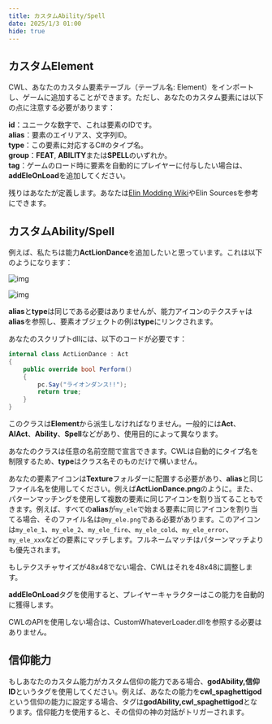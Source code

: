 ```yaml
---
title: カスタムAbility/Spell
date: 2025/1/3 01:00
hide: true
---
```


## カスタムElement

CWL、あなたのカスタム要素テーブル（テーブル名: Element）をインポートし、ゲームに追加することができます。ただし、あなたのカスタム要素には以下の点に注意する必要があります：

**id**：ユニークな数字で、これは要素のIDです。  
**alias**：要素のエイリアス、文字列ID。  
**type**：この要素に対応するC#のタイプ名。  
**group**：**FEAT**, **ABILITY**または**SPELL**のいずれか。  
**tag**：ゲームのロード時に要素を自動的にプレイヤーに付与したい場合は、**addEleOnLoad**を追加してください。  

残りはあなたが定義します。あなたは[Elin Modding Wiki](https://elin-modding-resources.github.io/Elin.Docs/)やElin Sourcesを参考にできます。

## カスタムAbility/Spell

例えば、私たちは能力**ActLionDance**を追加したいと思っています。これは以下のようになります：

![img](https://i.postimg.cc/90PTN1r1/doc-custom-ele.png)

![img](https://i.postimg.cc/XY6Nv31Z/image.png)

**alias**と**type**は同じである必要はありませんが、能力アイコンのテクスチャは**alias**を参照し、要素オブジェクトの例は**type**にリンクされます。

あなたのスクリプトdllには、以下のコードが必要です：
```cs
internal class ActLionDance : Act
{
    public override bool Perform()
    {
        pc.Say("ライオンダンス!!");
        return true;
    }
}
```

このクラスは**Element**から派生しなければなりません。一般的には**Act**、**AIAct**、**Ability**、**Spell**などがあり、使用目的によって異なります。

あなたのクラスは任意の名前空間で宣言できます。CWLは自動的にタイプ名を制限するため、**type**はクラス名そのものだけで構いません。

あなたの要素アイコンは**Texture**フォルダーに配置する必要があり、**alias**と同じファイル名を使用してください。例えば**ActLionDance.png**のように。また、パターンマッチングを使用して複数の要素に同じアイコンを割り当てることもできます。例えば、すべての**alias**が`my_ele`で始まる要素に同じアイコンを割り当てる場合、そのファイル名は`@my_ele.png`である必要があります。このアイコンは`my_ele_1`、`my_ele_2`、`my_ele_fire`、`my_ele_cold`、`my_ele_error`、`my_ele_xxx`などの要素にマッチします。フルネームマッチはパターンマッチよりも優先されます。

もしテクスチャサイズが48x48でない場合、CWLはそれを48x48に調整します。

**addEleOnLoad**タグを使用すると、プレイヤーキャラクターはこの能力を自動的に獲得します。

CWLのAPIを使用しない場合は、CustomWhateverLoader.dllを参照する必要はありません。

## 信仰能力

もしあなたのカスタム能力がカスタム信仰の能力である場合、**godAbility,信仰 ID**というタグを使用してください。例えば、あなたの能力を**cwl_spaghettigod**という信仰の能力に設定する場合、タグは**godAbility,cwl_spaghettigod**となります。信仰能力を使用すると、その信仰の神の対話がトリガーされます。